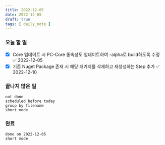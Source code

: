 ```yaml
---
title: 2022-12-05
date: 2022-12-05
draft: true
tags: [ daily_note ]
---
```


### 오늘 할 일
- [x] Core 업데이트 시 PC-Core 종속성도 업데이트하여 -alpha로 build하도록 수정 ✅ 2022-12-05
- [x] 기존 Nuget Package 존재 시 해당 패키지를 삭제하고 재생성하는 Step 추가 ✅ 2022-12-10

### 끝나지 않은 일
```tasks
not done
scheduled before today
group by filename
short mode

```

### 완료
```tasks
done on 2022-12-05
short mode
```